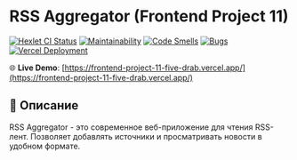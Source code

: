# RSS Aggregator (Frontend Project 11)

[![Hexlet CI Status](https://github.com/Raition/frontend-project-11/actions/workflows/hexlet-check.yml/badge.svg)](https://github.com/Raition/frontend-project-11/actions)
[![Maintainability](https://sonarcloud.io/api/project_badges/measure?project=Raition_frontend-project-11&metric=sqale_rating)](https://sonarcloud.io/summary/new_code?id=Raition_frontend-project-11)
[![Code Smells](https://sonarcloud.io/api/project_badges/measure?project=Raition_frontend-project-11&metric=code_smells)](https://sonarcloud.io/summary/new_code?id=Raition_frontend-project-11)
[![Bugs](https://sonarcloud.io/api/project_badges/measure?project=Raition_frontend-project-11&metric=bugs)](https://sonarcloud.io/summary/new_code?id=Raition_frontend-project-11)
[![Vercel Deployment](https://img.shields.io/badge/Vercel-Deployed-black?logo=vercel)](https://frontend-project-11-five-drab.vercel.app/)

🌐 **Live Demo**: [https://frontend-project-11-five-drab.vercel.app/](https://frontend-project-11-five-drab.vercel.app/)

## 📝 Описание

RSS Aggregator - это современное веб-приложение для чтения RSS-лент. Позволяет добавлять источники и просматривать новости в удобном формате.
